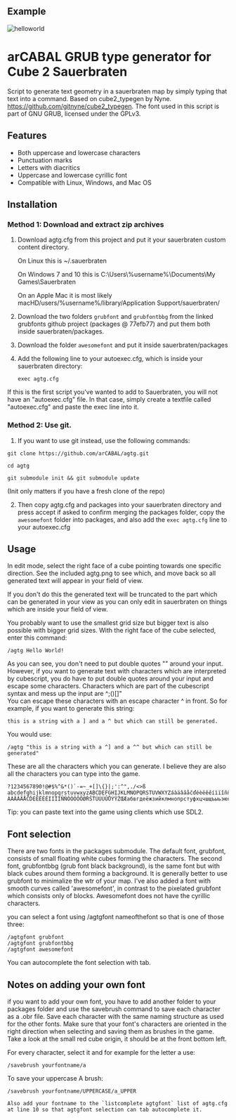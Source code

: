 ## Example
![helloworld](https://i.imgur.com/zDqeUvg.gif)

# arCABAL GRUB type generator for Cube 2 Sauerbraten

Script to generate text geometry in a sauerbraten map by simply typing that text into a command.
Based on cube2_typegen by Nyne. https://github.com/gitnyne/cube2_typegen.
The font used in this script is part of GNU GRUB, licensed under the GPLv3.

## Features  
- Both uppercase and lowercase characters
- Punctuation marks
- Letters with diacritics
- Uppercase and lowercase cyrillic font
- Compatible with Linux, Windows, and Mac OS

## Installation
### Method 1: Download and extract zip archives
  
1. Download agtg.cfg from this project and put it your sauerbraten custom content directory.

	On Linux this is ~/.sauerbraten

	On Windows 7 and 10 this is C:\Users\\\%username%\Documents\My Games\Sauerbraten

	On an Apple Mac it is most likely macHD/users/%username%/library/Application Support/sauerbraten/
	
2. Download the two folders `grubfont` and `grubfontbbg` from the linked grubfonts github project (packages @ 77efb77) and put them both inside sauerbraten/packages.

3. Download the folder `awesomefont` and put it inside sauerbraten/packages

4. Add the following line to your autoexec.cfg, which is inside your sauerbraten directory:


	`exec agtg.cfg`
	
If this is the first script you've wanted to add to Sauerbraten, you will not have an "autoexec.cfg" file. 
In that case, simply create a textfile called "autoexec.cfg" and paste the exec line into it.


### Method 2: Use git.
1. If you want to use git instead, use the following commands:


```text
git clone https://github.com/arCABAL/agtg.git
	
cd agtg
	
git submodule init && git submodule update
```	
(Init only matters if you have a fresh clone of the repo)
	
2. Then copy agtg.cfg and packages into your sauerbraten directory and press accept if asked to confirm merging the packages folder, copy the `awesomefont` folder into packages, and also add the `exec agtg.cfg` line to your autoexec.cfg


## Usage

In edit mode, select the right face of a cube pointing towards one specific direction. See the included agtg.png to see which, and move back so all generated text will appear in your field of view.

If you don't do this the generated text will be truncated to the part which can be generated in your view as you can only edit in sauerbraten on things which are inside your field of view.

You probably want to use the smallest grid size but bigger text is also possible with bigger grid sizes. With the right face of the cube selected, enter this command:  

```text
/agtg Hello World!
```

As you can see, you don't need to put double quotes "" around your input. However, if you want to generate text with characters which are interpreted by cubescript, you do have to put double quotes around your input and escape some characters. Characters which are part of the cubescript syntax and mess up the input are ^;()[]"  
You can escape these characters with an escape character ^ in front. So for example, if you want to generate this string:  

```text 
this is a string with a ] and a ^ but which can still be generated.
```

You would use:

```text 
/agtg "this is a string with a ^] and a ^^ but which can still be generated"
```

These are all the characters which you can generate. I believe they are also all the characters you can type into the game.

```text
?1234567890!@#$%^&*()`-=~_+[]\{}|;':^",./<>ß abcdefghijklmnopqrstuvwxyzABCDEFGHIJKLMNOPQRSTUVWXYZáàäâãåčďéèëêěíìïîñňóòöôõøřšťúùüûůýÿžœæ
ÁÀÄÂÃÅČĎÉÈËÊĚÍÌÏÎÑŇÓÒÖÔÕØŘŠŤÚÙÜÛŮÝŸŽŒÆaбвгдeëжзийклмнoпpcтyфxцчшщъыьэюяґїєAБBГДEËЖЗИЙKЛMHOПPCTУФXЦЧШЩЪЫЬЭЮЯҐЇЄ 
```

Tip: you can paste text into the game using clients which use SDL2.

## Font selection

There are two fonts in the packages submodule. The default font, grubfont, consists of small floating white cubes forming the characters. The second font, grubfontbbg (grub font black background), is the same font but with black cubes around them forming a background. It is generally better to use grubfont to minimalize the wtr of your map. I've also added a font with smooth curves called 'awesomefont', in contrast to the pixelated grubfont which consists only of blocks. Awesomefont does not have the cyrillic characters.

you can select a font using /agtgfont nameofthefont so that is one of those three:

```text
/agtgfont grubfont  
/agtgfont grubfontbbg  
/agtgfont awesomefont
```

You can autocomplete the font selection with tab.


## Notes on adding your own font

if you want to add your own font, you have to add another folder to your packages folder and use the savebrush command to save each character as a .obr file. Save each character with the same naming structure as used for the other fonts. Make sure that your font's characters are oriented in the right direction when selecting and saving them as brushes in the game. Take a look at the small red cube origin, it should be at the front bottom left. 

For every character, select it and for example for the letter a use:

```text
/savebrush yourfontname/a
```

To save your uppercase A brush:

```text
/savebrush yourfontname/UPPERCASE/a_UPPER

Also add your fontname to the `listcomplete agtgfont` list of agtg.cfg at line 10 so that agtgfont selection can tab autocomplete it.
